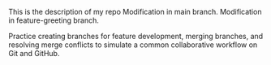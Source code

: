 This is the description of my repo
Modification in main branch.
Modification in feature-greeting branch.


Practice creating branches for feature development, merging branches, and resolving merge conflicts to simulate a common collaborative workflow on Git and GitHub.
